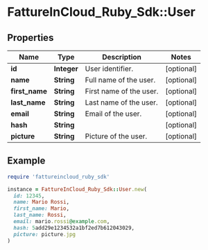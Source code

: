 # FattureInCloud_Ruby_Sdk::User

## Properties

| Name | Type | Description | Notes |
| ---- | ---- | ----------- | ----- |
| **id** | **Integer** | User identifier. | [optional] |
| **name** | **String** | Full name of the user. | [optional] |
| **first_name** | **String** | First name of the user. | [optional] |
| **last_name** | **String** | Last name of the user. | [optional] |
| **email** | **String** | Email of the user. | [optional] |
| **hash** | **String** |  | [optional] |
| **picture** | **String** | Picture of the user. | [optional] |

## Example

```ruby
require 'fattureincloud_ruby_sdk'

instance = FattureInCloud_Ruby_Sdk::User.new(
  id: 12345,
  name: Mario Rossi,
  first_name: Mario,
  last_name: Rossi,
  email: mario.rossi@example.com,
  hash: 5add29e1234532a1bf2ed7b612043029,
  picture: picture.jpg
)
```

